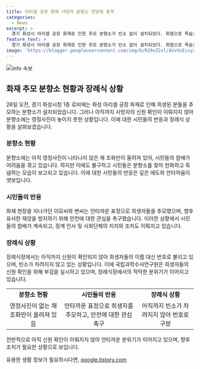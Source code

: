 ```yaml
---
title: 아리셀 공장 화재 사망자 분향소 전망에 충격
categories:
  - News
excerpt: >
  경기 화성시 아리셀 공장 화재로 인한 추모 분향소가 빈소 없이 설치되었다. 화염으로 목숨을 잃은 23명의 신원 확인이 어려워 영정 사진과 위패를 두지 못했지만, 시민들은 찾아와 조화를 올리며 추모의 마음을 전했다. 사람들은 안타까운 분향소를 찾아 헌화하고 묵념하며, 장례식장에서는 아직 신원 확인되지 않은 시신들이 번호로만 식별되는 상황이다. 정부와 지역사회는 유족을 돕고자 모금과 지원 활동을 전개 중이며, 시청은 유족의 의견을 들어 합동분향소를 계획 중이다.
feature_text: >
  경기 화성시 아리셀 공장 화재로 인한 추모 분향소가 빈소 없이 설치되었다. 화염으로 목숨을 잃은 23명의 신원 확인이 어려워 영정 사진과 위패를 두지 못했지만, 시민들은 찾아와 조화를 올리며 추모의 마음을 전했다. 사람들은 안타까운 분향소를 찾아 헌화하고 묵념하며, 장례식장에서는 아직 신원 확인되지 않은 시신들이 번호로만 식별되는 상황이다. 정부와 지역사회는 유족을 돕고자 모금과 지원 활동을 전개 중이며, 시청은 유족의 의견을 들어 합동분향소를 계획 중이다.
image: 'https://blogger.googleusercontent.com/img/b/R29vZ2xl/AVvXsEixyZcFfHzMRdzZMjFBmAUKJYCLCGyLL1o632UiGVXcaFdKo_bkvkuCioo0uUKlGfBVcT3P84aROyZIXSBEx3Aw5nCQ3pTgDom1WDC4m8eifvWiAmWEEVb4x6G_l8C0QH225ldMjyaFvpxGEBGNO37VmDTDMHGhJPq73UglMfDca1-0aw/s1600/blogspot.png'
---
```


<p><img src="https://blogger.googleusercontent.com/img/b/R29vZ2xl/AVvXsEixyZcFfHzMRdzZMjFBmAUKJYCLCGyLL1o632UiGVXcaFdKo_bkvkuCioo0uUKlGfBVcT3P84aROyZIXSBEx3Aw5nCQ3pTgDom1WDC4m8eifvWiAmWEEVb4x6G_l8C0QH225ldMjyaFvpxGEBGNO37VmDTDMHGhJPq73UglMfDca1-0aw/s1600/blogspot.png" alt="info 속보" /></p>

<h2 data-ke-size="size26">화재 추모 분향소 현황과 장례식 상황</h2>

<p data-ke-size="size16">26일 오전, 경기 화성시청 1층 로비에는 화성 아리셀 공장 화재로 인해 희생된 분들을 추모하는 분향소가 설치되었습니다. 그러나 아직까지 사망자의 신원 확인이 이뤄지지 않아 분향소에는 영정사진이 놓이지 못한 상황입니다. 이에 대한 시민들의 반응과 장례식 상황을 살펴보겠습니다. </p>

<h3 data-ke-size="size24">분향소 현황</h3>

<p data-ke-size="size16">분향소에는 아직 영정사진이 나타나지 않은 채 조화만이 올려져 있어, 시민들의 참배가 어려움을 겪고 있습니다. 하지만 이에도 불구하고 시민들은 분향소를 찾아 헌화하고 묵념하는 모습이 보고되고 있습니다. 이에 대한 시민들의 반응은 깊은 애도와 안타까움이 엿보입니다. </p>

<h3 data-ke-size="size24">시민들의 반응</h3>

<p data-ke-size="size16">화재 현장을 지나가던 이모씨와 변씨는 안타까운 표정으로 희생자들을 추모했으며, 향후 유사한 재앙을 방지하기 위해 안전에 대한 관심을 촉구했습니다. 이러한 상황에서 시민들의 참배가 계속되고, 정계 인사 및 사회단체의 지지와 조치도 이뤄지고 있습니다.</p>

<h3 data-ke-size="size24">장례식 상황</h3>

<p data-ke-size="size16">장례식장에서는 아직까지 신원이 확인되지 않아 희생자들의 이름 대신 번호로 불리고 있으며, 빈소가 차려지지 않고 있는 상황입니다. 이에 국립과학수사연구원은 희생자들의 신원 확인을 위해 부검을 실시하고 있으며, 장례식장에서의 적막한 분위기가 이어지고 있습니다. </p>

<table>
  <tr>
    <td style="text-align: center; height: 17px;"><b>분향소 현황</b></td>
    <td style="text-align: center; height: 17px;"><b>시민들의 반응</b></td>
    <td style="text-align: center; height: 17px;"><b>장례식 상황</b></td>
  </tr>
  <tr>
    <td style="text-align: center;">영정사진이 없는 채 조화만이 올려져 있음</td>
    <td style="text-align: center;">안타까운 표정으로 희생자를 추모하고, 안전에 대한 관심 촉구</td>
    <td style="text-align: center;">아직까지 빈소가 차려지지 않아 번호로 구분</td>
  </tr>
</table>

<p data-ke-size="size16">전반적으로 아직 신원 확인이 이뤄지지 않아 안타까운 분위기가 이어지고 있으며, 향후 조치가 필요한 상황으로 보입니다.</p>
유용한 생활 정보가 필요하시다면, <a href="https://qoogle.tistory.com" rel="dofollow">qoogle.tistory.com</a>


